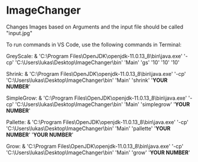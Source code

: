 # ImageChanger
Changes Images based on Arguments and the input file should be called "input.jpg"

To run commands in VS Code, use the following commands in Terminal:



GreyScale: & 'C:\Program Files\OpenJDK\openjdk-11.0.13_8\bin\java.exe' '-cp' 'C:\Users\lukas\Desktop\ImageChanger\bin' 'Main' 'gs' '10' '10' '10'

Shrink: & 'C:\Program Files\OpenJDK\openjdk-11.0.13_8\bin\java.exe' '-cp' 'C:\Users\lukas\Desktop\ImageChanger\bin' 'Main' 'shrink' '****YOUR NUMBER****'

SimpleGrow: & 'C:\Program Files\OpenJDK\openjdk-11.0.13_8\bin\java.exe' '-cp' 'C:\Users\lukas\Desktop\ImageChanger\bin' 'Main' 'simplegrow' '****YOUR NUMBER****'

Pallette: & 'C:\Program Files\OpenJDK\openjdk-11.0.13_8\bin\java.exe' '-cp' 'C:\Users\lukas\Desktop\ImageChanger\bin' 'Main' 'pallette' '****YOUR NUMBER****' '****YOUR NUMBER****'

Grow: & 'C:\Program Files\OpenJDK\openjdk-11.0.13_8\bin\java.exe' '-cp' 'C:\Users\lukas\Desktop\ImageChanger\bin' 'Main' 'grow' '****YOUR NUMBER****'
